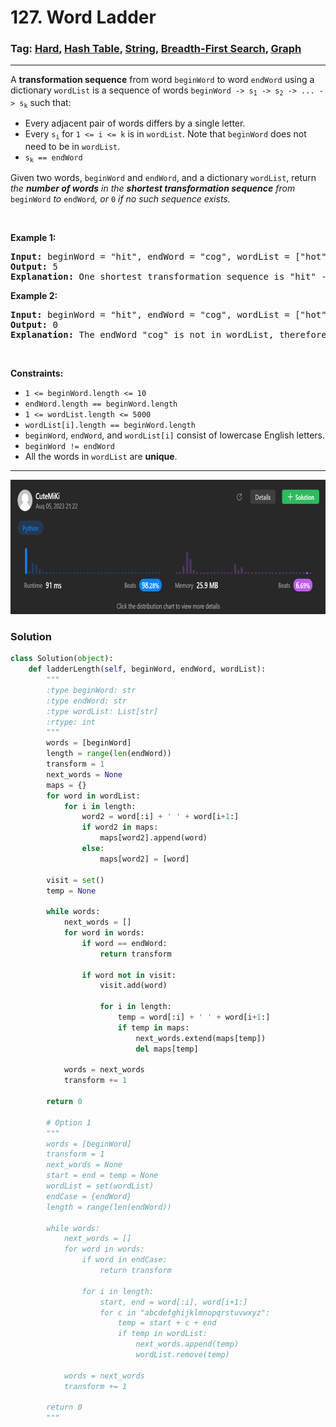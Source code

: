 # 127. Word Ladder
### Tag: [Hard](https://github.com/TheOnlyMiki/LeetCode-For-Fun/tree/main#hard-level), [Hash Table](https://github.com/TheOnlyMiki/LeetCode-For-Fun/tree/main#hash-table), [String](https://github.com/TheOnlyMiki/LeetCode-For-Fun/tree/main#string), [Breadth-First Search](https://github.com/TheOnlyMiki/LeetCode-For-Fun/tree/main#breadth-first-search), [Graph](https://github.com/TheOnlyMiki/LeetCode-For-Fun/tree/main#graph)
---
<div class="px-5 pt-4"><div class="flex"></div><div class="xFUwe" data-track-load="description_content"><p>A <strong>transformation sequence</strong> from word <code>beginWord</code> to word <code>endWord</code> using a dictionary <code>wordList</code> is a sequence of words <code>beginWord -&gt; s<sub>1</sub> -&gt; s<sub>2</sub> -&gt; ... -&gt; s<sub>k</sub></code> such that:</p>

<ul>
	<li>Every adjacent pair of words differs by a single letter.</li>
	<li>Every <code>s<sub>i</sub></code> for <code>1 &lt;= i &lt;= k</code> is in <code>wordList</code>. Note that <code>beginWord</code> does not need to be in <code>wordList</code>.</li>
	<li><code>s<sub>k</sub> == endWord</code></li>
</ul>

<p>Given two words, <code>beginWord</code> and <code>endWord</code>, and a dictionary <code>wordList</code>, return <em>the <strong>number of words</strong> in the <strong>shortest transformation sequence</strong> from</em> <code>beginWord</code> <em>to</em> <code>endWord</code><em>, or </em><code>0</code><em> if no such sequence exists.</em></p>

<p>&nbsp;</p>
<p><strong class="example">Example 1:</strong></p>

<pre><strong>Input:</strong> beginWord = "hit", endWord = "cog", wordList = ["hot","dot","dog","lot","log","cog"]
<strong>Output:</strong> 5
<strong>Explanation:</strong> One shortest transformation sequence is "hit" -&gt; "hot" -&gt; "dot" -&gt; "dog" -&gt; cog", which is 5 words long.
</pre>

<p><strong class="example">Example 2:</strong></p>

<pre><strong>Input:</strong> beginWord = "hit", endWord = "cog", wordList = ["hot","dot","dog","lot","log"]
<strong>Output:</strong> 0
<strong>Explanation:</strong> The endWord "cog" is not in wordList, therefore there is no valid transformation sequence.
</pre>

<p>&nbsp;</p>
<p><strong>Constraints:</strong></p>

<ul>
	<li><code>1 &lt;= beginWord.length &lt;= 10</code></li>
	<li><code>endWord.length == beginWord.length</code></li>
	<li><code>1 &lt;= wordList.length &lt;= 5000</code></li>
	<li><code>wordList[i].length == beginWord.length</code></li>
	<li><code>beginWord</code>, <code>endWord</code>, and <code>wordList[i]</code> consist of lowercase English letters.</li>
	<li><code>beginWord != endWord</code></li>
	<li>All the words in <code>wordList</code> are <strong>unique</strong>.</li>
</ul>
</div></div>

---
<img src="Submit.png" width="700" height="215" />

### Solution

```python
class Solution(object):
    def ladderLength(self, beginWord, endWord, wordList):
        """
        :type beginWord: str
        :type endWord: str
        :type wordList: List[str]
        :rtype: int
        """
        words = [beginWord]
        length = range(len(endWord))
        transform = 1
        next_words = None
        maps = {}
        for word in wordList:
            for i in length:
                word2 = word[:i] + ' ' + word[i+1:]
                if word2 in maps:
                    maps[word2].append(word)
                else:
                    maps[word2] = [word]

        visit = set()
        temp = None
        
        while words:
            next_words = []
            for word in words:
                if word == endWord:
                    return transform

                if word not in visit:
                    visit.add(word)

                    for i in length:
                        temp = word[:i] + ' ' + word[i+1:]
                        if temp in maps:
                            next_words.extend(maps[temp])
                            del maps[temp]

            words = next_words
            transform += 1

        return 0

        # Option 1
        """
        words = [beginWord]
        transform = 1
        next_words = None
        start = end = temp = None
        wordList = set(wordList)
        endCase = {endWord}
        length = range(len(endWord))

        while words:
            next_words = []
            for word in words:
                if word in endCase:
                    return transform
                
                for i in length:
                    start, end = word[:i], word[i+1:]
                    for c in "abcdefghijklmnopqrstuvwxyz":
                        temp = start + c + end
                        if temp in wordList:
                            next_words.append(temp)
                            wordList.remove(temp)

            words = next_words
            transform += 1

        return 0
        """
```
